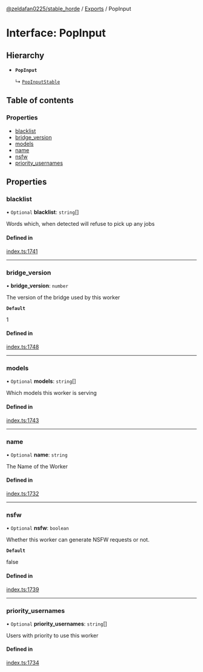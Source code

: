 [@zeldafan0225/stable_horde](../../readme.md) / [Exports](../modules.md) / PopInput

# Interface: PopInput

## Hierarchy

- **`PopInput`**

  ↳ [`PopInputStable`](PopInputStable.md)

## Table of contents

### Properties

- [blacklist](PopInput.md#blacklist)
- [bridge\_version](PopInput.md#bridge_version)
- [models](PopInput.md#models)
- [name](PopInput.md#name)
- [nsfw](PopInput.md#nsfw)
- [priority\_usernames](PopInput.md#priority_usernames)

## Properties

### blacklist

• `Optional` **blacklist**: `string`[]

Words which, when detected will refuse to pick up any jobs

#### Defined in

[index.ts:1741](https://github.com/MrlolDev/stable_horde/blob/3c66504/index.ts#L1741)

___

### bridge\_version

• **bridge\_version**: `number`

The version of the bridge used by this worker

**`Default`**

1

#### Defined in

[index.ts:1748](https://github.com/MrlolDev/stable_horde/blob/3c66504/index.ts#L1748)

___

### models

• `Optional` **models**: `string`[]

Which models this worker is serving

#### Defined in

[index.ts:1743](https://github.com/MrlolDev/stable_horde/blob/3c66504/index.ts#L1743)

___

### name

• `Optional` **name**: `string`

The Name of the Worker

#### Defined in

[index.ts:1732](https://github.com/MrlolDev/stable_horde/blob/3c66504/index.ts#L1732)

___

### nsfw

• `Optional` **nsfw**: `boolean`

Whether this worker can generate NSFW requests or not.

**`Default`**

false

#### Defined in

[index.ts:1739](https://github.com/MrlolDev/stable_horde/blob/3c66504/index.ts#L1739)

___

### priority\_usernames

• `Optional` **priority\_usernames**: `string`[]

Users with priority to use this worker

#### Defined in

[index.ts:1734](https://github.com/MrlolDev/stable_horde/blob/3c66504/index.ts#L1734)
